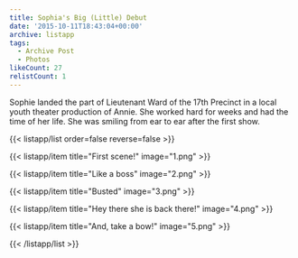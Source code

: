 ```yaml
---
title: Sophia's Big (Little) Debut
date: '2015-10-11T18:43:04+00:00'
archive: listapp
tags: 
  - Archive Post
  - Photos
likeCount: 27
relistCount: 1
---
```


Sophie landed the part of Lieutenant Ward of the 17th Precinct in a local youth theater production of Annie. She worked hard for weeks and had the time of her life. She was smiling from ear to ear after the first show.

<!--more-->

{{< listapp/list order=false reverse=false >}}

   {{< listapp/item title="First scene!"
      image="1.png" >}}

   {{< listapp/item title="Like a boss"
      image="2.png" >}}

   {{< listapp/item title="Busted"
      image="3.png" >}}

   {{< listapp/item title="Hey there she is back there!"
      image="4.png" >}}

   {{< listapp/item title="And, take a bow!"
      image="5.png" >}}

{{< /listapp/list >}}

